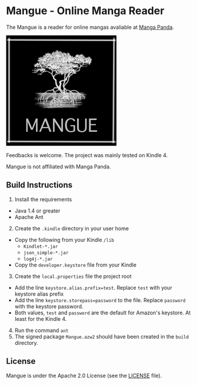 Mangue - Online Manga Reader
=====================

The Mangue is a reader for online mangas avaliable at [Manga Panda](http://www.mangapanda.com).

![Logo](https://raw.githubusercontent.com/repinel/Mangue/master/images/mangue_logo.jpg)

Feedbacks is welcome. The project was mainly tested on Kindle 4.

Mangue is not affiliated with Manga Panda.

Build Instructions
-------

1. Install the requirements
  * Java 1.4 or greater
  * Apache Ant
2. Create the `.kindle` directory in your user home
  * Copy the following from your Kindle `/lib`
    * `Kindlet-*.jar`
    * `json_simple-*.jar`
    * `log4j-*.jar`
  * Copy the `developer.keystore` file from your Kindle
3. Create the `local.properties` file the project root
  * Add the line `keystore.alias.prefix=test`. Replace `test` with your keystore alias prefix
  * Add the line `keystore.storepass=password` to the file. Replace `password` with the keystore password.
  * Both values, `test` and `password` are the default for Amazon's keystore. At least for the Kindle 4.
4. Run the command `ant`
5. The signed package `Mangue.azw2` should have been created in the `build` directory.


License
-------

Mangue is under the Apache 2.0 License (see the [LICENSE](https://raw.github.com/repinel/Mangue/master/doc/Apache-2.0) file).
